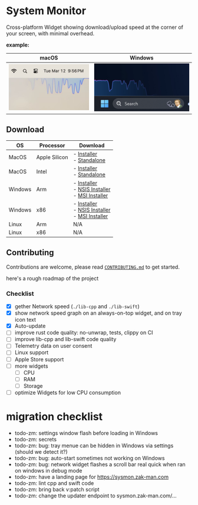 # System Monitor

Cross-platform Widget showing download/upload speed at the corner of your screen, with minimal overhead.

**example:**

|                           macOS                           |                          Windows                           |
| :-------------------------------------------------------: | :--------------------------------------------------------: |
| ![alt text](desktop/assets/jpeg/sysmon-sample-macos.jpeg) | ![alt text](desktop/assets/jpeg/sysmon-sample-windows.png) |

## Download

| OS      | Processor     | Download                                                                                                                                                                                                                                                                                                                                                                      |
| ------- | ------------- | ----------------------------------------------------------------------------------------------------------------------------------------------------------------------------------------------------------------------------------------------------------------------------------------------------------------------------------------------------------------------------- |
| MacOS   | Apple Silicon | - [Installer](https://github.com/ZibanPirate/sysmon/releases/latest/download/System.Monitor_0.0.32_aarch64.dmg)<br>- [Standalone](https://github.com/ZibanPirate/sysmon/releases/latest/download/System.Monitor_aarch64.app.tar.gz)                                                                                                                                           |
| MacOS   | Intel         | - [Installer](https://github.com/ZibanPirate/sysmon/releases/latest/download/System.Monitor_0.0.32_x64.dmg)<br>- [Standalone](https://github.com/ZibanPirate/sysmon/releases/latest/download/System.Monitor_x64.app.tar.gz)                                                                                                                                                   |
| Windows | Arm           | - [Installer](https://github.com/ZibanPirate/sysmon/releases/latest/download/System.Monitor_0.0.32_arm64-setup.exe)<br>- [NSIS Installer](https://github.com/ZibanPirate/sysmon/releases/latest/download/System.Monitor_0.0.32_arm64-setup.nsis.zip)<br>- [MSI Installer](https://github.com/ZibanPirate/sysmon/releases/latest/download/System.Monitor_0.0.32_x64_en-US.msi) |
| Windows | x86           | - [Installer](https://github.com/ZibanPirate/sysmon/releases/latest/download/System.Monitor_0.0.32_x64-setup.exe)<br>- [NSIS Installer](https://github.com/ZibanPirate/sysmon/releases/latest/download/System.Monitor_0.0.32_x64-setup.nsis.zip)<br>- [MSI Installer](https://github.com/ZibanPirate/sysmon/releases/latest/download/System.Monitor_0.0.32_x64_en-US.msi)     |
| Linux   | Arm           | N/A                                                                                                                                                                                                                                                                                                                                                                           |
| Linux   | x86           | N/A                                                                                                                                                                                                                                                                                                                                                                           |

## Contributing

Contributions are welcome, please read [`CONTRIBUTING.md`](./CONTRIBUTING.md) to get started.

here's a rough roadmap of the project

### Checklist

- [x] gether Network speed (`./lib-cpp` and `./lib-swift`)
- [x] show network speed graph on an always-on-top widget, and on tray icon text
- [x] Auto-update
- [ ] improve rust code quality: no-unwrap, tests, clippy on CI
- [ ] improve lib-cpp and lib-swift code quality
- [ ] Telemetry data on user consent
- [ ] Linux support
- [ ] Apple Store support
- [ ] more widgets
  - [ ] CPU
  - [ ] RAM
  - [ ] Storage
- [ ] optimize Widgets for low CPU consumption

# migration checklist

- todo-zm: settings window flash before loading in Windows
- todo-zm: secrets
- todo-zm: bug: tray menue can be hidden in Windows via settings (should we detect it?)
- todo-zm: bug: auto-start sometimes not working on Windows
- todo-zm: bug: network widget flashes a scroll bar real quick when ran on windows in debug mode
- todo-zm: have a landing page for https://sysmon.zak-man.com
- todo-zm: lint cpp and swift code
- todo-zm: bring back v:patch script
- todo-zm: change the updater endpoint to sysmon.zak-man.com/...

